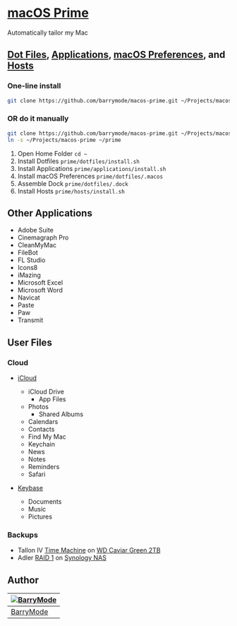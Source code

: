 # [macOS Prime](https://github.com/barrymode/macos-prime)

Automatically tailor my Mac

## [Dot Files](https://github.com/barrymode/macos-prime/tree/master/dotfiles), [Applications](https://github.com/barrymode/macos-prime/tree/master/applications), [macOS Preferences](https://github.com/barrymode/macos-prime/blob/master/dotfiles/.macos), and [Hosts](https://github.com/barrymode/macos-prime/tree/master/hosts)

### One-line install

```bash
git clone https://github.com/barrymode/macos-prime.git ~/Projects/macos-prime && cd ~/Projects/macos-prime && ./prime.sh
```

### OR do it manually

```bash
git clone https://github.com/barrymode/macos-prime.git ~/Projects/macos-prime
ln -s ~/Projects/macos-prime ~/prime
```

1. Open Home Folder `cd ~`
1. Install Dotfiles `prime/dotfiles/install.sh`
1. Install Applications `prime/applications/install.sh`
1. Install macOS Preferences `prime/dotfiles/.macos`
1. Assemble Dock `prime/dotfiles/.dock`
1. Install Hosts `prime/hosts/install.sh`

## Other Applications

- Adobe Suite
- Cinemagraph Pro
- CleanMyMac
- FileBot
- FL Studio
- Icons8
- iMazing
- Microsoft Excel
- Microsoft Word
- Navicat
- Paste
- Paw
- Transmit

## User Files

### Cloud

- [iCloud](https://www.icloud.com)
  - iCloud Drive
    - App Files
  - Photos
    - Shared Albums
  - Calendars
  - Contacts
  - Find My Mac
  - Keychain
  - News
  - Notes
  - Reminders
  - Safari

- [Keybase](https://keybase.io)
  - Documents
  - Music
  - Pictures

### Backups

- Tallon IV [Time Machine](https://support.apple.com/en-us/HT201250) on [WD Caviar Green 2TB](http://amzn.to/2zfBSAt)
- Adler [RAID 1](https://en.wikipedia.org/wiki/Standard_RAID_levels#RAID_1) on [Synology NAS](http://amzn.to/2gvsjVY)

## Author

| [![BarryMode](https://avatars3.githubusercontent.com/u/5648875?v=2&s=70)](https://twitter.com/barrymode "Follow @BarryMode on Twitter") |
|---|
| [BarryMode](https://barrymode.com) |
